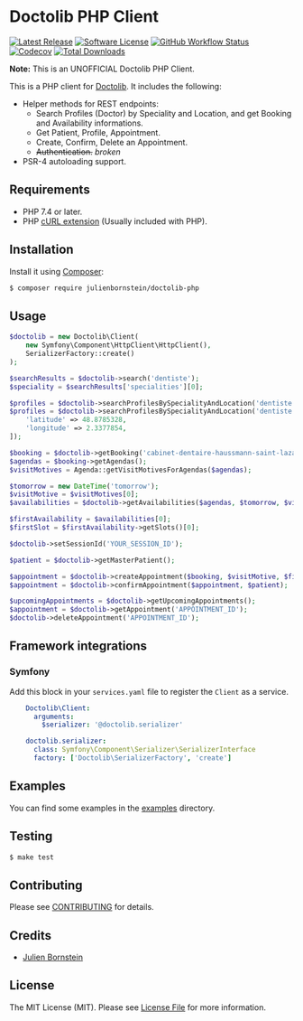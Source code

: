 # Doctolib PHP Client

[![Latest Release](https://img.shields.io/github/release/julienbornstein/doctolib-php.svg?style=flat-square)](https://github.com/julienbornstein/doctolib-php/releases)
[![Software License](https://img.shields.io/badge/license-MIT-brightgreen.svg?style=flat-square)](LICENSE.md)
[![GitHub Workflow Status](https://img.shields.io/github/workflow/status/julienbornstein/doctolib-php/Continuous%20Integration?style=flat-square)](https://github.com/julienbornstein/doctolib-php/actions/workflows/continuous-integration.yml)
[![Codecov](https://img.shields.io/codecov/c/github/julienbornstein/doctolib-php)](https://app.codecov.io/gh/julienbornstein/doctolib-php)
[![Total Downloads](https://img.shields.io/packagist/dt/julienbornstein/doctolib-php.svg?style=flat-square)](https://packagist.org/packages/julienbornstein/doctolib-php)

**Note:** This is an UNOFFICIAL Doctolib PHP Client.

This is a PHP client for [Doctolib](https://www.doctolib.fr/). It includes the following:

* Helper methods for REST endpoints:
  * Search Profiles (Doctor) by Speciality and Location, and get Booking and Availability informations.
  * Get Patient, Profile, Appointment.
  * Create, Confirm, Delete an Appointment.
  * ~~Authentication.~~ *broken*
* PSR-4 autoloading support.

## Requirements
* PHP 7.4 or later.
* PHP [cURL extension](http://php.net/manual/en/book.curl.php) (Usually included with PHP).


## Installation

Install it using [Composer](https://getcomposer.org/):
```sh
$ composer require julienbornstein/doctolib-php
```

## Usage

```php
$doctolib = new Doctolib\Client(
    new Symfony\Component\HttpClient\HttpClient(), 
    SerializerFactory::create()
);

$searchResults = $doctolib->search('dentiste');
$speciality = $searchResults['specialities'][0];

$profiles = $doctolib->searchProfilesBySpecialityAndLocation('dentiste', '75009-paris');
$profiles = $doctolib->searchProfilesBySpecialityAndLocation('dentiste', '75009-paris', [
    'latitude' => 48.8785328,
    'longitude' => 2.3377854,
]);

$booking = $doctolib->getBooking('cabinet-dentaire-haussmann-saint-lazare');
$agendas = $booking->getAgendas();
$visitMotives = Agenda::getVisitMotivesForAgendas($agendas);

$tomorrow = new DateTime('tomorrow');
$visitMotive = $visitMotives[0];
$availabilities = $doctolib->getAvailabilities($agendas, $tomorrow, $visitMotive->getRefVisitMotiveId());

$firstAvailability = $availabilities[0];
$firstSlot = $firstAvailability->getSlots()[0];

$doctolib->setSessionId('YOUR_SESSION_ID');

$patient = $doctolib->getMasterPatient();

$appointment = $doctolib->createAppointment($booking, $visitMotive, $firstSlot);
$appointment = $doctolib->confirmAppointment($appointment, $patient);

$upcomingAppointments = $doctolib->getUpcomingAppointments();
$appointment = $doctolib->getAppointment('APPOINTMENT_ID');
$doctolib->deleteAppointment('APPOINTMENT_ID');
```

## Framework integrations

### Symfony

Add this block in your `services.yaml` file to register the `Client` as a service.

```yaml
    Doctolib\Client:
      arguments:
        $serializer: '@doctolib.serializer'

    doctolib.serializer:
      class: Symfony\Component\Serializer\SerializerInterface
      factory: ['Doctolib\SerializerFactory', 'create']
```

## Examples

You can find some examples in the [examples](examples) directory.

## Testing

```sh
$ make test
```

## Contributing

Please see [CONTRIBUTING](https://github.com/julienbornstein/doctolib-php/blob/master/CONTRIBUTING.md) for details.

## Credits

- [Julien Bornstein](https://github.com/julienbornstein)

## License

The MIT License (MIT). Please see [License File](LICENSE.md) for more information.
